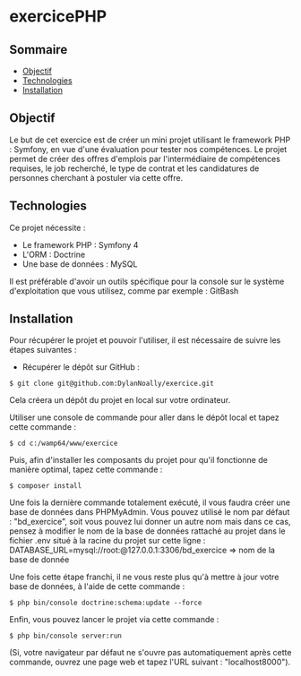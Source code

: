 # exercicePHP

## Sommaire

* [Objectif](#objectif)
* [Technologies](#technologies)
* [Installation](#installation)

## Objectif

Le but de cet exercice est de créer un mini projet utilisant le framework PHP : Symfony, en vue d'une évaluation pour tester nos compétences.
Le projet permet de créer des offres d'emplois par l'intermédiaire de compétences requises, le job recherché, le type de contrat et les candidatures de personnes cherchant à postuler via cette offre.

## Technologies

Ce projet nécessite :

- Le framework PHP : Symfony 4
- L'ORM : Doctrine
- Une base de données : MySQL

Il est préférable d'avoir un outils spécifique pour la console sur le système d'exploitation que vous utilisez, comme par exemple : GitBash

## Installation

Pour récupérer le projet et pouvoir l'utiliser, il est nécessaire de suivre les étapes suivantes :

- Récupérer le dépôt sur GitHub :
 ```
$ git clone git@github.com:DylanNoally/exercice.git
 ```

Cela créera un dépôt du projet en local sur votre ordinateur.

Utiliser une console de commande pour aller dans le dépôt local et tapez cette commande :
 ```
$ cd c:/wamp64/www/exercice
 ```

Puis, afin d'installer les composants du projet pour qu'il fonctionne de manière optimal, tapez cette commande :
 ```
$ composer install
 ```

Une fois la dernière commande totalement exécuté, il vous faudra créer une base de données dans PHPMyAdmin.
Vous pouvez utilisé le nom par défaut : "bd_exercice", soit vous pouvez lui donner un autre nom mais dans ce cas, pensez à modifier le nom de la base de données rattaché au projet dans le fichier .env situé à la racine du projet sur cette ligne :
DATABASE_URL=mysql://root:@127.0.0.1:3306/bd_exercice => nom de la base de donnée

Une fois cette étape franchi, il ne vous reste plus qu'à mettre à jour votre base de données, à l'aide de cette commande :
 ```
$ php bin/console doctrine:schema:update --force
 ```

Enfin, vous pouvez lancer le projet via cette commande :
 ```
$ php bin/console server:run
 ```

(Si, votre navigateur par défaut ne s'ouvre pas automatiquement après cette commande, ouvrez une page web et tapez l'URL suivant : "localhost8000").
